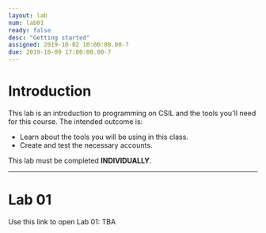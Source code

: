 ```yaml
---
layout: lab
num: lab01
ready: false
desc: "Getting started"
assigned: 2019-10-02 10:00:00.00-7
due: 2019-10-09 17:00:00.00-7
---
```


# Introduction

This lab is an introduction to programming on CSIL and the tools you'll need for this course. The intended outcome is:

* Learn about the tools you will be using in this class.
* Create and test the necessary accounts.

This lab must be completed **INDIVIDUALLY**. 

***

# Lab 01 
Use this link to open Lab 01: TBA
